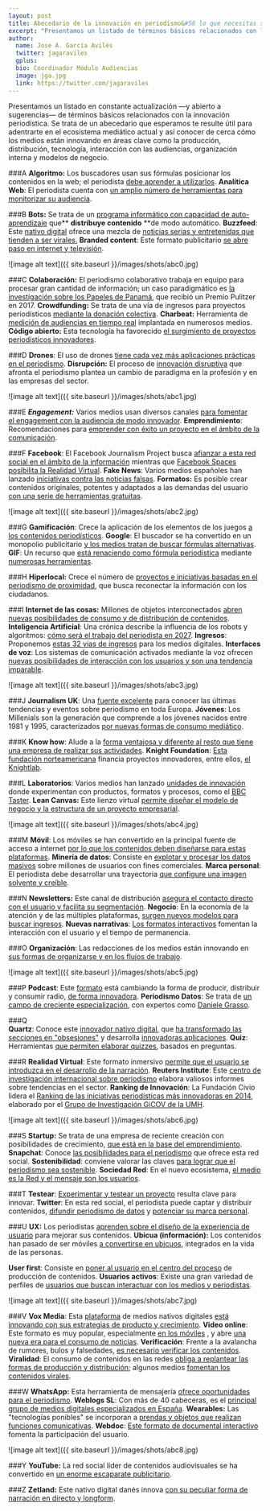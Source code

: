 ```yaml
---
layout: post
title: Abecedario de la innovación en periodismo&#58 lo que necesitas saber
excerpt: "Presentamos un listado de términos básicos relacionados con la innovación periodística. Se trata de un abecedario que esperamos te resulte útil para adentrarte en el ecosistema mediático actual y así conocer de cerca cómo los medios están innovando en áreas clave como la producción, distribución, tecnología, interacción con las audiencias, organización interna y modelos de negocio."
author:
  name: Jose A. García Avilés
  twitter: jagaraviles
  gplus:  
  bio: Coordinador Módulo Audiencias
  image: jga.jpg
  link: https://twitter.com/jagaraviles
---
```

Presentamos un listado en constante actualización —y abierto a sugerencias— de términos básicos relacionados con la innovación periodística. Se trata de un abecedario que esperamos te resulte útil para adentrarte en el ecosistema mediático actual y así conocer de cerca cómo los medios están innovando en áreas clave como la producción, distribución, tecnología, interacción con las audiencias, organización interna y modelos de negocio.

###A 
**Algoritmo:** Los buscadores usan sus fórmulas posicionar los contenidos en la web; el periodista [debe aprender a utilizarlos](http://mip.umh.es/blog/2016/10/15/claves-emprender-javier-padilla/). **Analítica Web**: El periodista cuenta con [un amplio número de herramientas para monitorizar su audiencia](http://mip.umh.es/blog/2014/11/02/analitica-periodistas/).

###B 
**Bots:** Se trata de un [programa informático con capacidad de auto-aprendizaje](https://medium.com/@VocentoLab/los-bots-han-llegado-para-quedarse-214448cbc442) que** **distribuye contenido** **de modo automático. **Buzzfeed**: Este [nativo digital](https://www.buzzfeed.com/?country=es) ofrece una mezcla de [noticias serias y entretenidas que tienden a ser virales.](http://eticasegura.fnpi.org/2014/02/10/es-posible-hacer-periodismo-serio-con-el-estilo-de-buzzfeed/) **Branded content**: Este formato publicitario [se abre paso en internet y televisión](http://mip.umh.es/blog/2016/11/11/atresmedia-marketing-innovacion-audiencias/).

![image alt text]({{ site.baseurl }}/images/shots/abc0.jpg)

###C 
**Colaboración:** El periodismo colaborativo trabaja en equipo para procesar gran cantidad de información; un caso paradigmático es [la investigación sobre los Papeles de Panamá](https://knightcenter.utexas.edu/es/blog/00-17181-panama-papers-mar-cabra-editora-de-datos-del-icij-habla-del-desafio-de-analizar-11-mil), que recibió un Premio Pulitzer en 2017. **Crowdfunding:** Se trata de una vía de ingresos para proyectos periodísticos [mediante la donación colectiva](http://mip.umh.es/blog/2016/01/31/vias-ingresos-periodismo-monetizacion/). **Charbeat:** Herramienta de [medición de audiencias en tiempo real](http://www.efefuturo.com/entrevista/chartbeat-la-tecnologia-ni-ha-cambiado-ni-cambiara-la-esencia-del-periodismo/) implantada en numerosos medios. **Código abierto:** Esta tecnología ha favorecido [el surgimiento de proyectos periodísticos innovadores](http://mip.umh.es/blog/2015/06/24/opensource-periodismo/).

###D
**Drones**: El uso de drones [tiene cada vez más aplicaciones prácticas en el periodismo](https://ijnet.org/es/node/25262/). **Disrupción:** El proceso de [innovación disruptiva](http://mip.umh.es/blog/2016/04/03/propuestas-disruptivas-sociedad-red/) que afronta el periodismo plantea un cambio de paradigma en la profesión y en las empresas del sector.

![image alt text]({{ site.baseurl }}/images/shots/abc1.jpg)

###E 
**_Engagement:_** Varios medios usan diversos canales [para fomentar el engagement con  la audiencia de modo ](http://mip.umh.es/blog/2015/06/14/ranking-innovacion-engagement/)[innovador](http://mip.umh.es/blog/2015/06/14/ranking-innovacion-engagement/). **Emprendimiento**: Recomendaciones para [emprender con éxito un proyecto en el ámbito de la comunicación](http://mip.umh.es/blog/2016/10/23/claves-emprender-javier-padilla-dos/).

###F 
**Facebook**: El Facebook Journalism Project busca [afianzar a esta red social en el ámbito de la información](http://mip.umh.es/blog/2017/02/12/facebook-periodistas-proyecto/) mientras que [Facebook Spaces posibilita la Realidad Virtual](https://www.xataka.com/realidad-virtual-aumentada/facebook-spaces-asi-es-la-nueva-y-surrealista-red-social-en-realidad-virtual-de-facebook). **Fake News**: Varios medios españoles han lanzado [iniciativas contra las noticias falsas](http://mip.umh.es/blog/2017/02/27/todos-a-por-las-fake-news/). **Formatos:** Es posible crear contenidos originales, potentes y adaptados a las demandas del usuario [con una serie de herramientas gratuitas](http://mip.umh.es/blog/2015/07/05/innovacion-narrativas-formatos/).

![image alt text]({{ site.baseurl }}/images/shots/abc2.jpg)

###G
**Gamificación**: Crece la aplicación de los elementos de los juegos [a los contenidos periodísticos](http://mip.umh.es/blog/2015/01/08/informacion_gamificacion/). **Google**: El buscador se ha convertido en un monopolio publicitario [y los medios tratan de buscar fórmulas alternativas](http://mip.umh.es/blog/2016/11/22/innovar-comercializacion-publicitaria-periodismo/). **GIF**: Un recurso que [está renaciendo como fórmula periodística](http://mip.umh.es/blog/2016/03/12/periodismo-renacer-gifs/) mediante [numerosas herramientas](http://mip.umh.es/blog/2016/07/10/herramientas-gif-periodistas/).

###H 
**Hiperlocal:** Crece el número de [proyectos e iniciativas basadas en el periodismo de proximidad](http://www.cuadernosdeperiodistas.com/periodismo-hiperlocal-sinergia-de-dos-entornos/), que busca reconectar la información con los ciudadanos.

###I 
**Internet de las cosas:** Millones de objetos interconectados [abren nuevas posibilidades de consumo y de distribución de contenidos](http://towcenter.org/internet-of-things-journalism/).  **Inteligencia Artificial**: Una crónica describe la influencia de los robots y algoritmos: [cómo será el trabajo del periodista en 2027](http://www.cjr.org/innovations/artificial-intelligence-journalism.php). **Ingresos**: Proponemos [estas 32 vías de ingresos](http://mip.umh.es/blog/2016/01/31/vias-ingresos-periodismo-monetizacion/) para los medios digitales. **Interfaces de voz**: Los sistemas de comunicación activados mediante la voz ofrecen [nuevas posibilidades de interacción con los usuarios y son una tendencia imparable](https://artplusmarketing.com/what-is-voice-enabled-media-a33022cd20bb?gi=7e8c47ae0854).

![image alt text]({{ site.baseurl }}/images/shots/abc3.jpg)

###J 
**Journalism UK**: Una [fuente excelente](https://www.journalism.co.uk/) para conocer las últimas tendencias y eventos sobre periodismo en toda Europa. **Jóvenes**: Los Millenials son la generación que comprende a los jóvenes nacidos entre 1981 y 1995, caracterizados [por nuevas formas de consumo mediático](http://papel.revistafibra.info/medios-los-millenials/).

###K 
**Know how**: Alude a la [forma ventajosa y diferente al resto que tiene una empresa de realizar sus actividades](http://www.bbvacontuempresa.es/a/que-es-el-know-how-se-protege-y-distintas-formas-rentabilizarlo). **Knight  Foundation**: [Esta fundación norteamericana](https://knightfoundation.org/) financia proyectos innovadores, entre ellos, [el Knightlab](http://mip.umh.es/blog/2015/05/20/frontera-innovacion-knightlab/). 

###L 
**Laboratorios**: Varios medios han lanzado [unidades de innovación](http://mip.umh.es/blog/2015/11/01/claves-trabajo-el-confindencial-trabajo/) donde experimentan con productos, formatos y procesos, como el [BBC Taster](http://mip.umh.es/blog/2016/11/05/BBC-taster-innovacion-periodistica/). **Lean Canvas:** Este lienzo virtual [permite diseñar el modelo de negocio y la estructura de un proyecto empresarial](https://www.emprenderalia.com/lean-canvas-aprende-a-disenar-modelos-de-negocio/).

![image alt text]({{ site.baseurl }}/images/shots/abc4.jpg)

###M 
**Móvil**: Los móviles se han convertido en la principal fuente de acceso a internet [por lo que los contenidos deben diseñarse para estas plataformas](http://mip.umh.es/blog/2017/03/20/mobile-first-libro-jornadas-periodismo/). **Minería de datos**: Consiste en [explotar y procesar los datos masivos](http://mip.umh.es/blog/2016/04/09/propuestas-disruptivas-sociedad-red_dos/) sobre millones de usuarios con fines comerciales. **Marca personal**: El periodista debe desarrollar una trayectoria [que configure una imagen solvente y creíble](http://mip.umh.es/blog/2016/11/21/marca-periodistica-tendencia-ambito-deportivo/).

###N
**Newsletters:** Este canal de distribución [asegura el contacto directo con el usuario y facilita su segmentación](http://mip.umh.es/blog/2016/11/22/innovar-comercializacion-publicitaria-periodismo/). **Negocio**: En la economía de la atención y de las múltiples plataformas, [surgen nuevos modelos para buscar ingresos](http://mip.umh.es/blog/2015/10/12/seis-modelos-negocio-periodismo-plataformas/). **Nuevas narrativas**: [Los formatos interactivos](http://mip.umh.es/blog/2017/02/19/david-tesouro-93-metros-productora-audiovisual/) fomentan la interacción con el usuario y el tiempo de permanencia.

###O 
**Organización**: Las redacciones de los medios están innovando en [sus formas de organizarse y en los flujos de trabajo](http://mip.umh.es/blog/2015/11/08/pistas-mejorar-organizacion-redacciones/).  

![image alt text]({{ site.baseurl }}/images/shots/abc5.jpg)

###P 
**Podcast**: Este [formato](http://mip.umh.es/blog/2016/06/27/propuesta-clasificacion-podcasting/) está cambiando la forma de producir, distribuir y consumir radio, [de forma innovadora](http://mip.umh.es/blog/2017/01/22/maria-jesus-espinosa-podium-podcast/). **Periodismo Datos**: Se trata de [un campo de creciente especialización](http://mip.umh.es/blog/2015/05/17/periodismo-datos-antonio-delgado/),  con expertos como [Daniele Grasso](http://mip.umh.es/blog/2017/03/12/daniele-grasso-periodismo-datos-el-confidencial/).

###Q  
**Quartz**: Conoce este [innovador nativo digital](https://qz.com/), que [ha transformado las secciones en "obsesiones"](http://mip.umh.es/blog/2016/12/03/nuevas-formas-organizar-secciones-medios/) y desarrolla [innovadoras aplicaciones](http://magazine.journalismfestival.com/quartz-using-data-science-and-innovation-in-the-age-of-digital-journalism/). **Quiz**: Herramientas [que permiten elaborar quizzes](http://mip.umh.es/blog/2016/05/14/periodismo-quiz-jugar-pregunta/), basados en preguntas.

###R 
**Realidad Virtual**: Este formato inmersivo [permite que el usuario se introduzca en el desarrollo de la narración](http://blog.rtve.es/lablogatorio/2016/02/5-cosas-que-aprendimos-en-nuestro-primer-reportaje-period%C3%ADstico-en-realidad-virtual.html). **Reuters Institute**: Este [centro de investigación internacional sobre periodismo](http://reutersinstitute.politics.ox.ac.uk/) elabora valiosos informes sobre tendencias en el sector.  **Ranking de Innovación**: La Fundación Civio lidera el [Ranking de las iniciativas periodísticas más innovadoras en 2014](http://mip.umh.es/blog/2014/12/05/ranking-periodismo/), elaborado por el [Grupo de Investigación GiCOV de la UMH](http://gicov.umh.es/).

![image alt text]({{ site.baseurl }}/images/shots/abc6.jpg)

###S 
**Startup:** Se trata de una empresa de reciente creación con posibilidades de crecimiento, [que está en la base del emprendimiento](http://mip.umh.es/blog/2016/10/23/claves-emprender-javier-padilla-dos/).  **Snapchat**: Conoce [las posibilidades para el periodismo](https://enriquebullido.com/podcast/como-usan-snapchat-los-medios-y-los-periodistas/) que ofrece esta red social. **Sostenibilidad**: conviene valorar las claves [para lograr que el periodismo sea sostenible](http://mip.umh.es/blog/2016/05/29/preguntas-modelo-de-negocio-periodismo/). **Sociedad Red**: En el nuevo ecosistema, [el medio es la Red y el mensaje son los usuarios](http://mip.umh.es/blog/2015/04/24/comunicar-sociedad-red/).

###T 
**Testear**: [Experimentar y testear un proyecto](http://mip.umh.es/blog/2016/09/05/periodistas-concepto-innovacion/) resulta clave para innovar.  **Twitter**: En esta red social, el periodista puede captar y distribuir contenidos, [difundir periodismo de datos](http://mip.umh.es/blog/2015/12/08/periodismo-datos-images-twitter/) y [potenciar su marca personal](http://mip.umh.es/blog/2016/11/21/marca-periodistica-tendencia-ambito-deportivo/). 

###U 
**UX:** Los periodistas [aprenden sobre el diseño de la experiencia de usuario](https://medium.com/@ecosenza/por-qu%C3%A9-algunos-periodistas-cruzan-el-puente-hacia-ux-decacbce92f9) para mejorar sus contenidos. **Ubicua (información):** Los contenidos han pasado de ser móviles  [a convertirse en ubicuos](http://mip.umh.es/blog/2016/04/28/mobile-first-jornadas-innnovacion-periodismo/), integrados en la vida de las personas.

**User first**: Consiste en [poner al usuario en el centro del proceso](http://mip.umh.es/blog/2017/03/20/mobile-first-libro-jornadas-periodismo/) de producción de contenidos. **Usuarios activos**: Existe una gran variedad de perfiles de [usuarios que buscan interactuar con los medios y periodistas](http://mip.umh.es/blog/2015/10/18/interactuar-audiencia-usuarios-activos/). 

![image alt text]({{ site.baseurl }}/images/shots/abc7.jpg)

###V
**Vox Media**: Esta [plataforma](https://www.voxmedia.com/pages/about-vox-media) de medios nativos digitales [está innovando con sus estrategias de producto y crecimiento](https://blog.wan-ifra.org/2016/12/02/mano-a-mano-con-vox-media). **Video online**: Este formato es muy popular, especialmente [en los móviles](http://mip.umh.es/blog/2015/03/11/video-online-moviles/) , y abre [una nueva era para el consumo de noticias](http://mip.umh.es/blog/2016/05/22/consumo-video-online/).  **Verificación**: Frente a la avalancha de rumores, bulos y falsedades, [es necesario verificar los contenidos](http://mip.umh.es/blog/2015/02/11/verificar-periodismo/). **Viralidad**: El consumo de contenidos en las redes [obliga a replantear las formas de producción y distribución](http://mip.umh.es/blog/2015/11/30/este-post-no-sera-viral/); algunos medios [fomentan los contenidos virales](http://mip.umh.es/blog/2016/12/11/lucia-gonzalez-verne-periodismo-viral/).

###W
**WhatsApp:** Esta herramienta de mensajería [ofrece oportunidades para el periodismo](http://www.media-tics.com/noticia/6425/medios-de-comunicacion/whatsapp-para-periodistas:-cuando-las-fuentes-estan-en-la-palma-de-tu-mano.html).  **Weblogs SL**: Con más de 40 cabeceras, es el [principal grupo de medios digitales especializados en España](http://mip.umh.es/blog/2016/10/09/julio-alonso-exito-weblogsl/). **Wearables:** Las "tecnologías ponibles" se incorporan a [prendas y objetos que realizan funciones comunicativas](http://www.politicaexterior.com/actualidad/wearables-el-periodismo-que-se-lleva-puesto/). **Webdoc**: [Este formato de documental interactivo](http://mip.umh.es/blog/2014/12/16/territorio-webdoc/) fomenta la participación del usuario.

![image alt text]({{ site.baseurl }}/images/shots/abc8.jpg)

###Y
**YouTube:** La red social líder de contenidos audiovisuales se ha convertido en [un enorme escaparate publicitario](http://mip.umh.es/blog/2015/04/30/youtube-escaparate-publicitario/).

###Z 
**Zetland:** Este nativo digital danés innova [con su peculiar forma de narración en directo y longform](http://mip.umh.es/blog/2017/01/28/zetland-medio-danes-innovador/).